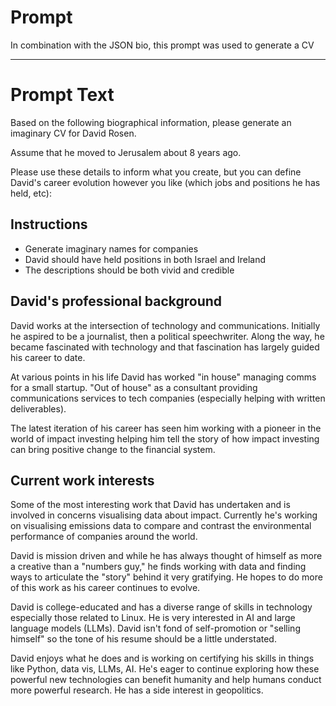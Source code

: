 # Prompt

In combination with the JSON bio, this prompt was used to generate a CV

---

# Prompt Text

Based on the following biographical information, please generate an imaginary CV for David Rosen. 

Assume that he moved to Jerusalem about 8 years ago. 

Please use these details to inform what you create, but you can define David's career evolution however you like (which jobs and positions he has held, etc):

## Instructions

- Generate imaginary names for companies  
- David should have held positions in both Israel and Ireland  
- The descriptions should be both vivid and credible   

## David's professional background

David works at the intersection of technology and communications. Initially he aspired to be a journalist, then a political speechwriter. Along the way, he became fascinated with technology and that fascination has largely guided his career to date. 

At various points in his life David has worked "in house" managing comms for a small startup. "Out of house" as a consultant providing communications services to tech companies (especially helping with written deliverables). 

The latest iteration of his career has seen him working with a pioneer in the world of impact investing helping him tell the story of how impact investing can bring positive change to the financial system. 

## Current work interests

Some of the most interesting work that David has undertaken and is involved in concerns visualising data about impact. Currently he's working on visualising emissions data to compare and contrast the environmental performance of companies around the world.

David is mission driven and while he has always thought of himself as more a creative than a "numbers guy," he finds working with data and finding ways to articulate the "story" behind it very gratifying. He hopes to do more of this work as his career continues to evolve.

David is college-educated and has a diverse range of skills in technology especially those related to Linux. He is very interested in AI and large language models (LLMs). David isn't fond of self-promotion or "selling himself" so the tone of his resume should be a little understated. 

David enjoys what he does and is working on certifying his skills in things like Python, data vis, LLMs, AI. He's eager to continue exploring how these powerful new technologies can benefit humanity and help humans conduct more powerful research. He has a side interest in geopolitics.